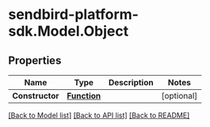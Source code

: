 
# sendbird-platform-sdk.Model.Object

## Properties

Name | Type | Description | Notes
------------ | ------------- | ------------- | -------------
**Constructor** | [**Function**](Function.md) |  | [optional] 

[[Back to Model list]](../README.md#documentation-for-models)
[[Back to API list]](../README.md#documentation-for-api-endpoints)
[[Back to README]](../README.md)

